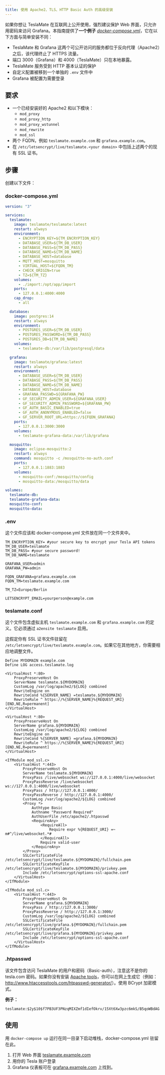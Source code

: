 ```yaml
---
title: 使用 Apache2、TLS、HTTP Basic Auth 的高级安装
---
```


如果你想让 TeslaMate 在互联网上公开使用，强烈建议保护 Web 界面，只允许用密码来访问 Grafana。本指南提供了**一个例子** _[docker-compose.yml](#docker-composeyml)_，它在以下方面与简单安装不同：

- TeslaMate 和 Grafana 这两个可公开访问的服务都位于反向代理（Apache2）之后，该代理终止了 HTTPS 流量。
- 端口 3000（Grafana）和 4000（TeslaMate）只在本地暴露。
- TeslaMate 服务受到 HTTP 基本认证的保护
- 自定义配置被移到一个单独的 `.env` 文件中
- Grafana 被配置为需要登录

## 要求

- 一个已经安装好的 Apache2 和以下模块：
  - `mod_proxy`
  - `mod_proxy_http`
  - `mod_proxy_wstunnel`
  - `mod_rewrite`
  - `mod_ssl`
- 两个 FQDN，例如 `teslamate.example.com` 和 `grafana.example.com`。
- 在 `/etc/letsencrypt/live/teslamate.<your domain>` 中包括上述两个的现有 SSL 证书。

## 步骤

创建以下文件：

### docker-compose.yml

```yml title="docker-compose.yml"
version: "3"

services:
  teslamate:
    image: teslamate/teslamate:latest
    restart: always
    environment:
      - ENCRYPTION_KEY=${TM_ENCRYPTION_KEY}
      - DATABASE_USER=${TM_DB_USER}
      - DATABASE_PASS=${TM_DB_PASS}
      - DATABASE_NAME=${TM_DB_NAME}
      - DATABASE_HOST=database
      - MQTT_HOST=mosquitto
      - VIRTUAL_HOST=${FQDN_TM}
      - CHECK_ORIGIN=true
      - TZ=${TM_TZ}
    volumes:
      - ./import:/opt/app/import
    ports:
      - 127.0.0.1:4000:4000
    cap_drop:
      - all

  database:
    image: postgres:14
    restart: always
    environment:
      - POSTGRES_USER=${TM_DB_USER}
      - POSTGRES_PASSWORD=${TM_DB_PASS}
      - POSTGRES_DB=${TM_DB_NAME}
    volumes:
      - teslamate-db:/var/lib/postgresql/data

  grafana:
    image: teslamate/grafana:latest
    restart: always
    environment:
      - DATABASE_USER=${TM_DB_USER}
      - DATABASE_PASS=${TM_DB_PASS}
      - DATABASE_NAME=${TM_DB_NAME}
      - DATABASE_HOST=database
      - GRAFANA_PASSWD=${GRAFANA_PW}
      - GF_SECURITY_ADMIN_USER=${GRAFANA_USER}
      - GF_SECURITY_ADMIN_PASSWORD=${GRAFANA_PW}
      - GF_AUTH_BASIC_ENABLED=true
      - GF_AUTH_ANONYMOUS_ENABLED=false
      - GF_SERVER_ROOT_URL=https://${FQDN_GRAFANA}
    ports:
      - 127.0.0.1:3000:3000
    volumes:
      - teslamate-grafana-data:/var/lib/grafana

  mosquitto:
    image: eclipse-mosquitto:2
    restart: always
    command: mosquitto -c /mosquitto-no-auth.conf
    ports:
      - 127.0.0.1:1883:1883
    volumes:
      - mosquitto-conf:/mosquitto/config
      - mosquitto-data:/mosquitto/data

volumes:
  teslamate-db:
  teslamate-grafana-data:
  mosquitto-conf:
  mosquitto-data:
```

### .env

这个文件应该和 docker-compose.yml 文件放在同一个文件夹中。

```plaintext title=".env"
TM_ENCRYPTION_KEY= #your secure key to encrypt your Tesla API tokens
TM_DB_USER=teslamate
TM_DB_PASS= #your secure password!
TM_DB_NAME=teslamate

GRAFANA_USER=admin
GRAFANA_PW=admin

FQDN_GRAFANA=grafana.example.com
FQDN_TM=teslamate.example.com

TM_TZ=Europe/Berlin

LETSENCRYPT_EMAIL=yourperson@example.com
```

### teslamate.conf

这个文件包含虚拟主机 `teslamate.example.com` 和 `grafana.example.com` 的定义。它必须通过 `a2ensite teslamate` 启用。

这假定你有 SSL 证书文件驻留在 `/etc/letsencrypt/live/teslamate.example.com`。如果它在其他地方，你需要相应地调整文件。

```apacheconf title="/etc/apache2/sites-available/teslamate.conf"
Define MYDOMAIN example.com
Define LOG access.teslamate.log

<VirtualHost *:80>
    ProxyPreserveHost On
    ServerName teslamate.${MYDOMAIN}
    CustomLog /var/log/apache2/${LOG} combined
    RewriteEngine on
    RewriteCond %{SERVER_NAME} =teslamate.${MYDOMAIN}
    RewriteRule ^ https://%{SERVER_NAME}%{REQUEST_URI} [END,NE,R=permanent]
</VirtualHost>

<VirtualHost *:80>
    ProxyPreserveHost On
    ServerName grafana.${MYDOMAIN}
    CustomLog /var/log/apache2/${LOG} combined
    RewriteEngine on
    RewriteCond %{SERVER_NAME} =grafana.${MYDOMAIN}
    RewriteRule ^ https://%{SERVER_NAME}%{REQUEST_URI} [END,NE,R=permanent]
</VirtualHost>

<IfModule mod_ssl.c>
    <VirtualHost *:443>
        ProxyPreserveHost On
        ServerName teslamate.${MYDOMAIN}
        ProxyPass /live/websocket ws://127.0.0.1:4000/live/websocket
        ProxyPassReverse /live/websocket ws://127.0.0.1:4000/live/websocket
        ProxyPass / http://127.0.0.1:4000/
        ProxyPassReverse / http://127.0.0.1:4000/
        CustomLog /var/log/apache2/${LOG} combined
        <Proxy *>
            Authtype Basic
            Authname "Password Required"
            AuthUserFile /etc/apache2/.htpasswd
            <RequireAny>
                <RequireAll>
                    Require expr %{REQUEST_URI} =~ m#^/live/websocket.*#
                </RequireAll>
                Require valid-user
            </RequireAny>
        </Proxy>
        SSLCertificateFile /etc/letsencrypt/live/teslamate.${MYDOMAIN}/fullchain.pem
        SSLCertificateKeyFile /etc/letsencrypt/live/teslamate.${MYDOMAIN}/privkey.pem
        Include /etc/letsencrypt/options-ssl-apache.conf
    </VirtualHost>
</IfModule>

<IfModule mod_ssl.c>
    <VirtualHost *:443>
        ProxyPreserveHost On
        ServerName grafana.${MYDOMAIN}
        ProxyPass / http://127.0.0.1:3000/
        ProxyPassReverse / http://127.0.0.1:3000/
        CustomLog /var/log/apache2/${LOG} combined
        SSLCertificateFile /etc/letsencrypt/live/grafana.${MYDOMAIN}/fullchain.pem
        SSLCertificateKeyFile /etc/letsencrypt/live/grafana.${MYDOMAIN}/privkey.pem
        Include /etc/letsencrypt/options-ssl-apache.conf
    </VirtualHost>
</IfModule>
```

### .htpasswd

该文件包含访问 TeslaMate 的用户和密码（Basic-auth），注意这不是你的 tesla.com 密码。如果你没有安装 [Apache tools](https://www.cyberciti.biz/faq/create-update-user-authentication-files/)，你可以在网上生成它（例如：<http://www.htaccesstools.com/htpasswd-generator/>）。使用 BCrypt 加密模式。

**例子：**

```apacheconf title="/etc/apache2/.htpasswd"
teslamate:$2y$10$f7PB3UF3PNzqMIXZmf1dIefOkrv/15Xt6Xw3pzc6mkS/B5qoWBdAG
```

## 使用

用 `docker-compose up` 运行在同一目录下启动堆栈，docker-compose.yml 驻留在此。

1. 打开 Web 界面 [teslamate.example.com](https://teslamate.example.com)
2. 用你的 Tesla 账户登录
3. Grafana 仪表板可在 [grafana.example.com](https://grafana.example.com) 上找到。
